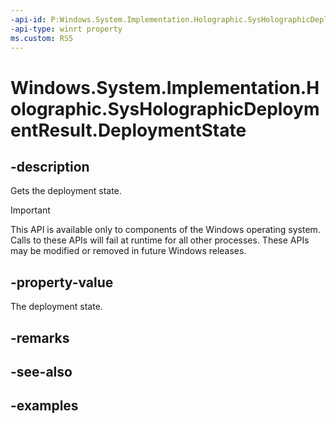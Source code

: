 ```yaml
---
-api-id: P:Windows.System.Implementation.Holographic.SysHolographicDeploymentResult.DeploymentState
-api-type: winrt property
ms.custom: RS5
---
```


<!-- Property syntax.
public SysHolographicDeploymentState DeploymentState { get; }
-->

# Windows.System.Implementation.Holographic.SysHolographicDeploymentResult.DeploymentState

## -description
Gets the deployment state.

> [!IMPORTANT]
> This API is available only to components of the Windows operating system.  Calls to these APIs will fail at runtime for all other processes.  These APIs may be modified or removed in future Windows releases.

## -property-value
The deployment state.

## -remarks

## -see-also

## -examples

